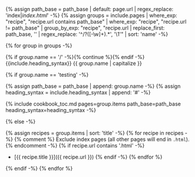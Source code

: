 {% assign path_base = path_base | default: page.url | regex_replace: 'index$|index.html$' -%}
{% assign groups = include.pages
      | where_exp: "recipe", "recipe.url contains path_base"
      | where_exp: "recipe", "recipe.url != path_base"
      | group_by_exp: "recipe", "recipe.url | replace_first: path_base, '' | regex_replace: '^/?([-\w]+).*', '\1'"
      | sort: 'name' -%}

{% for group in groups -%}

{% if group.name == '/' -%}{% continue %}{% endif -%}
{{include.heading_syntax}} {{ group.name | capitalize }}

{% if group.name == 'testing' -%}

{% assign path_base = path_base | append: group.name -%}
{% assign heading_syntax = include.heading_syntax | append: '#' -%}

{% include cookbook_toc.md pages=group.items path_base=path_base heading_syntax=heading_syntax -%}

{% else -%}

{% assign recipes = group.items | sort: 'title' -%}
{% for recipe in recipes -%}
{% comment %}
  Exclude index pages (all other pages will end in `.html`).
{% endcomment -%}
{% if recipe.url contains '.html' -%}
- [{{ recipe.title }}]({{ recipe.url }})
{% endif -%}
{% endfor %}

{% endif -%}
{% endfor %}
